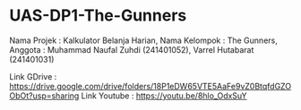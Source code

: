# UAS-DP1-The-Gunners
Nama Projek   : Kalkulator Belanja Harian,
Nama Kelompok : The Gunners,
Anggota       : Muhammad Naufal Zuhdi (241401052),
                Varrel Hutabarat (241401031)
                
Link GDrive   : https://drive.google.com/drive/folders/18P1eDW65VTE5AaFe9vZ0BtqfdGZOObOt?usp=sharing
Link Youtube  : https://youtu.be/8hlo_OdxSuY


